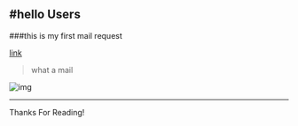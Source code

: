 #hello Users
------------------------------------------------
###this is my first mail request

[link](https://showdownjs.com/docs/quickstart/)

> what a mail
>

![img](https://www.digitalocean.com/_next/static/media/intro-to-cloud.d49bc5f7.jpeg)

------------------------------------------------
Thanks For Reading!